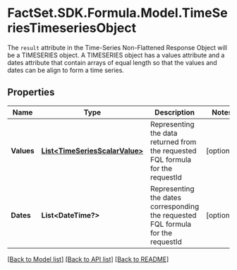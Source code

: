 # FactSet.SDK.Formula.Model.TimeSeriesTimeseriesObject
The `result` attribute in the Time-Series Non-Flattened Response Object will be a TIMESERIES object. A TIMESERIES object has a values attribute and a dates attribute that contain arrays of equal length so that the values and dates can be align to form a time series.

## Properties

Name | Type | Description | Notes
------------ | ------------- | ------------- | -------------
**Values** | [**List&lt;TimeSeriesScalarValue&gt;**](TimeSeriesScalarValue.md) | Representing the data returned from the requested FQL formula for the requestId | [optional] 
**Dates** | **List&lt;DateTime?&gt;** | Representing the dates corresponding the requested FQL formula for the requestId | [optional] 

[[Back to Model list]](../README.md#documentation-for-models) [[Back to API list]](../README.md#documentation-for-api-endpoints) [[Back to README]](../README.md)

